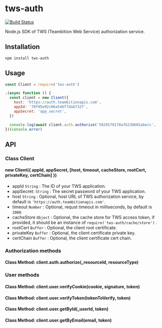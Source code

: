 # tws-auth
[![Build Status](https://travis-ci.org/teambition/tws-auth.svg?branch=master)](https://travis-ci.org/teambition/tws-auth)

Node.js SDK of TWS (Teambition Web Service) authorization service.

## Installation

```
npm install tws-auth
```

## Usage

```js
const Client = require('tws-auth')

;(async function () {
  const client = new Client({
    host: 'https://auth.teambitionapis.com',
    appId: '78f95e92c06a546f7dab7327',
    appSecret: 'app_secret',
  })

  console.log(await client.auth.authorize('59291f0178af6230601abecc', 'app'))
})(console.error)
```

## API

### Class Client

#### new Client({ appId, appSecret, [host, timeout, cacheStore, rootCert, privateKey, certChain] })

- appId `String` : The ID of your TWS application.
- appSecret: `String` : The secret password of your TWS application.
- host `String` : Optional, host URL of TWS authorization service, by default is `'https://auth.teambitionapis.com'`.
- timeout `Number` : Optional, requst timeout in milliseconds, by default is `2000`.
- cacheStore `Object` : Optional, the cache store for TWS access token, if provided, it should be an instance of `require('tws-auth/cache/store')` .
- rootCert `Buffer` : Optional, the client root certificate.
- privateKey `Buffer` : Optional, the client certificate private key.
- certChain `Buffer` : Optional, the client certificate cert chain.

### Authorization methods

#### Class Method: client.auth.authorize(_resourceId, resourceType)

### User methods

#### Class Method: client.user.verifyCookie(cookie, signature, token)

#### Class Method: client.user.verifyToken(tokenToVerify, token)

#### Class Method: client.user.getById(_userId, token)

#### Class Method: client.user.getByEmail(email, token)

